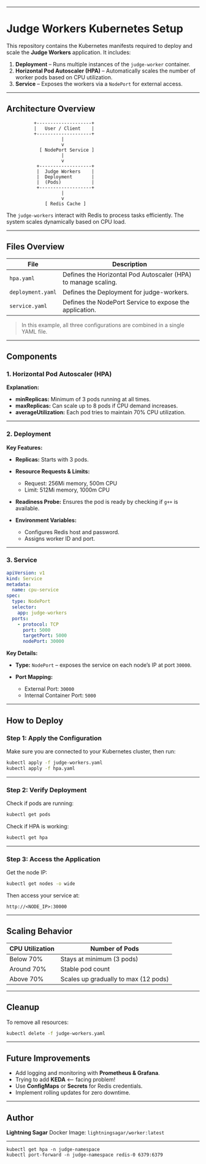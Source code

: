

---

# Judge Workers Kubernetes Setup

This repository contains the Kubernetes manifests required to deploy and scale the **Judge Workers** application. It includes:

1. **Deployment** – Runs multiple instances of the `judge-worker` container.
2. **Horizontal Pod Autoscaler (HPA)** – Automatically scales the number of worker pods based on CPU utilization.
3. **Service** – Exposes the workers via a `NodePort` for external access.

---

## **Architecture Overview**

```
          +--------------------+
          |   User / Client    |
          +--------------------+
                    |
                    v
            [ NodePort Service ]
                    |
                    v
           +-------------------+
           |  Judge Workers    |
           |  Deployment       |
           |  (Pods)           |
           +-------------------+
                    |
                    v
              [ Redis Cache ]
```

The `judge-workers` interact with Redis to process tasks efficiently. The system scales dynamically based on CPU load.

---

## **Files Overview**

| File              | Description                                                    |
| ----------------- | -------------------------------------------------------------- |
| `hpa.yaml`        | Defines the Horizontal Pod Autoscaler (HPA) to manage scaling. |
| `deployment.yaml` | Defines the Deployment for judge-workers.                      |
| `service.yaml`    | Defines the NodePort Service to expose the application.        |

> In this example, all three configurations are combined in a single YAML file.

---

## **Components**

### 1. **Horizontal Pod Autoscaler (HPA)**


**Explanation:**

* **minReplicas:** Minimum of 3 pods running at all times.
* **maxReplicas:** Can scale up to 8 pods if CPU demand increases.
* **averageUtilization:** Each pod tries to maintain 70% CPU utilization.

---

### 2. **Deployment**



**Key Features:**

* **Replicas:** Starts with 3 pods.
* **Resource Requests & Limits:**

  * Request: 256Mi memory, 500m CPU
  * Limit: 512Mi memory, 1000m CPU
* **Readiness Probe:** Ensures the pod is ready by checking if `g++` is available.
* **Environment Variables:**

  * Configures Redis host and password.
  * Assigns worker ID and port.

---

### 3. **Service**

```yaml
apiVersion: v1
kind: Service
metadata:
  name: cpu-service
spec:
  type: NodePort
  selector:
    app: judge-workers
  ports:
    - protocol: TCP
      port: 5000
      targetPort: 5000
      nodePort: 30000
```

**Key Details:**

* **Type:** `NodePort` – exposes the service on each node’s IP at port `30000`.
* **Port Mapping:**

  * External Port: `30000`
  * Internal Container Port: `5000`

---

## **How to Deploy**

### Step 1: Apply the Configuration

Make sure you are connected to your Kubernetes cluster, then run:

```bash
kubectl apply -f judge-workers.yaml
kubectl apply -f hpa.yaml
```

---

### Step 2: Verify Deployment

Check if pods are running:

```bash
kubectl get pods
```

Check if HPA is working:

```bash
kubectl get hpa
```

---

### Step 3: Access the Application

Get the node IP:

```bash
kubectl get nodes -o wide
```

Then access your service at:

```
http://<NODE_IP>:30000
```

---

## **Scaling Behavior**

| CPU Utilization | Number of Pods                       |
| --------------- | ------------------------------------ |
| Below 70%       | Stays at minimum (3 pods)            |
| Around 70%      | Stable pod count                     |
| Above 70%       | Scales up gradually to max (12 pods) |

---

## **Cleanup**

To remove all resources:

```bash
kubectl delete -f judge-workers.yaml
```

---

## **Future Improvements**

* Add logging and monitoring with **Prometheus & Grafana**.
* Trying to add **KEDA** <-- facing problem!
* Use **ConfigMaps** or **Secrets** for Redis credentials.
* Implement rolling updates for zero downtime.

---

## **Author**

**Lightning Sagar**
Docker Image: `lightningsagar/worker:latest`

---

```
kubectl get hpa -n judge-namespace
kubectl port-forward -n judge-namespace redis-0 6379:6379
